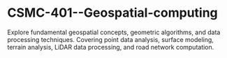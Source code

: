 # CSMC-401--Geospatial-computing
Explore fundamental geospatial concepts, geometric algorithms, and data processing techniques. Covering point data analysis, surface modeling, terrain analysis, LiDAR data processing, and road network computation.
